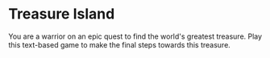 # Treasure Island

You are a warrior on an epic quest to find the world's greatest treasure.
Play this text-based game to make the final steps towards this treasure.
